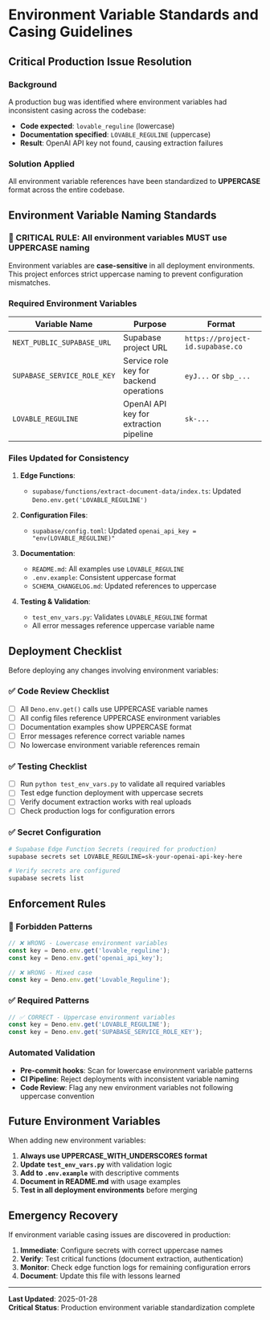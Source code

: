 # Environment Variable Standards and Casing Guidelines

## Critical Production Issue Resolution

### Background
A production bug was identified where environment variables had inconsistent casing across the codebase:
- **Code expected**: `lovable_reguline` (lowercase) 
- **Documentation specified**: `LOVABLE_REGULINE` (uppercase)
- **Result**: OpenAI API key not found, causing extraction failures

### Solution Applied
All environment variable references have been standardized to **UPPERCASE** format across the entire codebase.

## Environment Variable Naming Standards

### 🚨 CRITICAL RULE: All environment variables MUST use UPPERCASE naming

Environment variables are **case-sensitive** in all deployment environments. This project enforces strict uppercase naming to prevent configuration mismatches.

### Required Environment Variables

| Variable Name | Purpose | Format |
|---------------|---------|---------|
| `NEXT_PUBLIC_SUPABASE_URL` | Supabase project URL | `https://project-id.supabase.co` |
| `SUPABASE_SERVICE_ROLE_KEY` | Service role key for backend operations | `eyJ...` or `sbp_...` |
| `LOVABLE_REGULINE` | OpenAI API key for extraction pipeline | `sk-...` |

### Files Updated for Consistency

1. **Edge Functions**:
   - `supabase/functions/extract-document-data/index.ts`: Updated `Deno.env.get('LOVABLE_REGULINE')`
   
2. **Configuration Files**:
   - `supabase/config.toml`: Updated `openai_api_key = "env(LOVABLE_REGULINE)"`
   
3. **Documentation**:
   - `README.md`: All examples use `LOVABLE_REGULINE`
   - `.env.example`: Consistent uppercase format
   - `SCHEMA_CHANGELOG.md`: Updated references to uppercase
   
4. **Testing & Validation**:
   - `test_env_vars.py`: Validates `LOVABLE_REGULINE` format
   - All error messages reference uppercase variable name

## Deployment Checklist

Before deploying any changes involving environment variables:

### ✅ Code Review Checklist
- [ ] All `Deno.env.get()` calls use UPPERCASE variable names
- [ ] All config files reference UPPERCASE environment variables  
- [ ] Documentation examples show UPPERCASE format
- [ ] Error messages reference correct variable names
- [ ] No lowercase environment variable references remain

### ✅ Testing Checklist
- [ ] Run `python test_env_vars.py` to validate all required variables
- [ ] Test edge function deployment with uppercase secrets
- [ ] Verify document extraction works with real uploads
- [ ] Check production logs for configuration errors

### ✅ Secret Configuration
```bash
# Supabase Edge Function Secrets (required for production)
supabase secrets set LOVABLE_REGULINE=sk-your-openai-api-key-here

# Verify secrets are configured
supabase secrets list
```

## Enforcement Rules

### 🚫 Forbidden Patterns
```javascript
// ❌ WRONG - Lowercase environment variables
const key = Deno.env.get('lovable_reguline');
const key = Deno.env.get('openai_api_key');

// ❌ WRONG - Mixed case
const key = Deno.env.get('Lovable_Reguline');
```

### ✅ Required Patterns
```javascript
// ✅ CORRECT - Uppercase environment variables
const key = Deno.env.get('LOVABLE_REGULINE');
const key = Deno.env.get('SUPABASE_SERVICE_ROLE_KEY');
```

### Automated Validation
- **Pre-commit hooks**: Scan for lowercase environment variable patterns
- **CI Pipeline**: Reject deployments with inconsistent variable naming
- **Code Review**: Flag any new environment variables not following uppercase convention

## Future Environment Variables

When adding new environment variables:

1. **Always use UPPERCASE_WITH_UNDERSCORES format**
2. **Update `test_env_vars.py`** with validation logic
3. **Add to `.env.example`** with descriptive comments
4. **Document in README.md** with usage examples
5. **Test in all deployment environments** before merging

## Emergency Recovery

If environment variable casing issues are discovered in production:

1. **Immediate**: Configure secrets with correct uppercase names
2. **Verify**: Test critical functions (document extraction, authentication)
3. **Monitor**: Check edge function logs for remaining configuration errors
4. **Document**: Update this file with lessons learned

---

**Last Updated**: 2025-01-28  
**Critical Status**: Production environment variable standardization complete